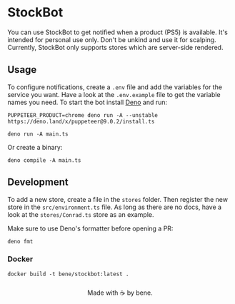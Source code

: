 # StockBot

You can use StockBot to get notified when a product (PS5) is available. It's
intended for personal use only. Don't be unkind and use it for scalping.
Currently, StockBot only supports stores which are server-side rendered.

## Usage

To configure notifications, create a `.env` file and add the variables for the
service you want. Have a look at the `.env.example` file to get the variable
names you need. To start the bot install [Deno](https://deno.land/#installation)
and run:
```
PUPPETEER_PRODUCT=chrome deno run -A --unstable https://deno.land/x/puppeteer@9.0.2/install.ts
```

```
deno run -A main.ts
```

Or create a binary:

```
deno compile -A main.ts
```

## Development

To add a new store, create a file in the `stores` folder. Then register the new
store in the `src/environment.ts` file. As long as there are no docs, have a
look at the `stores/Conrad.ts` store as an example.

Make sure to use Deno's formatter before opening a PR:

```
deno fmt
```

### Docker
```
docker build -t bene/stockbot:latest .
```

<div style="text-align: center;width: 100%; margin-top: 25px">Made with ☕️ by bene.</div>
